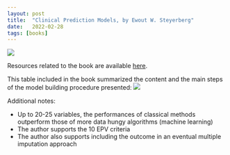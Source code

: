 ```yaml
---
layout: post
title:  "Clinical Prediction Models, by Ewout W. Steyerberg"
date:   2022-02-28 
tags: [books]
---
```



![](https://andreabellavia.github.io/Coverclinpred.png)

Resources related to the book are available [here](http://www.clinicalpredictionmodels.org/).

This table included in the book summarized the content and the main steps of the model building procedure presented:
![](https://andreabellavia.github.io/Clinprediction.png)

Additional notes:
- Up to 20-25 variables, the performances of classical methods outperform those of more data hungy algorithms (machine learning)
- The author supports the 10 EPV criteria
- The author also supports including the outcome in an eventual multiple imputation approach







